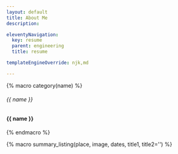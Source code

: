 ```yaml
---
layout: default
title: About Me
description:

eleventyNavigation:
  key: resume
  parent: engineering
  title: resume

templateEngineOverride: njk,md

---
```


{% macro category(name) %}
<div class="col-12 col-lg-2 border-end border-primary">
<div class="d-none d-lg-block text-end"><h6 class="text-primary text-uppercase">{{ name }}</h6></div>
<div class="d-lg-none"><h4 class="text-primary text-uppercase">{{ name }}</h4></div>
</div>
{% endmacro %}

{% macro summary_listing(place, image, dates, title1, title2='') %}
<div class="card">
<div class="card-body p-1">

<div class="container">
<div class="row">

<div class="col-2">
<div style="background: url({{ image }});background-size: contain;background-repeat: no-repeat; height:100%; background-position: left;">
</div>
</div>

<div class="col-10">
<h5 class="card-title">{{ place }}</h5>
<h6 class="card-subtitle ">{{ title1 }}</h6>
<h6 class="card-subtitle ">{{ title2 }}</h6>
<p class="card-text text-muted m-0">{{ dates }}</p>
</div>

</div>
</div>

</div>
</div>
{% endmacro %}

<div class="container">
<div class="row">

<div class="col-2">

<div class="container">
<img src="IMG_9201_cropped3.png" class="figure-img img-fluid rounded-circle">
</div>

</div>

<div class="col-10">

<h1 class="display-1 text-capitalize text-primary">Michael Langford</h1>
<div class="container">
<div class="row">
<div class="col-lg-4 text-muted border-end border-primary">
<a href="mailto:michaellangford99@gmail.com">michaellangford99@gmail.com</a>
</div>
<div class="col-lg-4 text-wrap text-muted border-end border-primary">
7826 S. Windermere Circle, Littleton CO, 80120
</div>
<div class="col-lg-4 text-muted">
(260) 458-7666
</div>
</div>
</div>

</div>

</div>
</div>

---

<div class="container">

<div class="row">
{{ category('Summary') }}
<div class="col-12 col-lg-10">

Electrical Engineer with a focus in stochastic and radar signal processing, estimation theory, and applied math. Interested in radar, EW, and comms signal processing research. Also experienced with embedded hardware, FPGA/ASIC design, embedded software and microcontrollers, and PCB hardware design.

{{ summary_listing('Rincon Research Corporation', 'image.png', 'May 2023 - Present - Centennial, CO - Full Time', 'DSP Electrical Engineer 2') }}

<br>

<div class="card">
<div class="card-body p-1">

<div class="container">
<div class="row">

<div class="col-2">
<div style="background: url('image-1.png');background-size: contain;background-repeat: no-repeat; height:100%; background-position: left;">
</div>
</div>

<div class="col-10">
<h5 class="card-title">Purdue University</h5>
<h6 class="card-subtitle mb-1">MS in Electrical Engineering (May 2025, in progress) - <b>3.88 GPA</b></h6>
<h6 class="card-subtitle ">BS in Electrical Engineering (2022) - <b>3.97 GPA, <i>With Highest Distinction</i></b></h6>
<p class="card-text text-muted m-0">Aug 2019 - May 2025 - West Lafayette, IN</p>
</div>

</div>
</div>

</div>
</div>





<br>

**Active TS/SCI** (IC), **TS**(DoD) **Security Clearances**

</div>
</div>

---

<div class="row">
{{ category('Skills & Abilities') }}
<div class="col-12 col-lg-10">

**Work Experience Areas**|**Languages**|**Hardware/Software Tools**
:-----:|:-----:|:-----:
Digital Signal Processing,|Embedded C/C++|MATLAB,
Radar, EW, Comms, RF Analysis,|ARM, Intel, PIC assembly|Multisim,
Algorithms, Modeling/Simulation|VHDL / Verilog / SystemVerilog|Mentor DXDesigner,
PCB,FPGA,ASIC design,|MATLAB, Git, Unix Shell / Bash|Cadence & Kicad PCB Design, Cadence ASIC Design
Controls|C#, Python, HLSL / GPU languages| 

Split into skills that I’m really good at, and those I’m familiar with

Quick learner and hard worker. 
Strong mathematical, hardware, interpersonal, communication and leadership skills.

</div>
</div>

---

<div class="row">
{{ category('Education') }}
<div class="col-12 col-lg-10">

<div class="text-uppercase"><b>Purdue university</b> - West Lafayette, IN</div>

- Master’s student in Electrical Engineering, 3.88 GPA, focus in Comms., Network, Signal & Image processing
- Expected graduation: 2024
- (Fall 2022) BS in Electrical Engineering, with 3.97 GPA (with Highest Distinction)
- Dean’s List every semester.
- Coursework: electromagnetics, signal processing,radar, embedded microcontrollers, Verilog ASIC/FPGA design

**Relevant Coursework:**

| ECE438, ECE538 DSP                        | ECE600   Random Variables                                      | ECE678   Radar Engineering              |
|-------------------------------------------|----------------------------------------------------------------|-----------------------------------------|
| ECE637   Image Processing                 | ECE645   Estimation Theory                                     | ECE30412   Advanced Electromagnetics    |
| CT/DT   Math fundamentals                 | Grad. random variables,   distributions, stochastic processes. | Radar fundamentals, detection,   RCS,   |
| FFT, DFT,   filtering, z transforms, etc. | MLE, MMSE, MAP, BLUE, Bayesian,   Kalman filtering             | Antennas, beamforming,                  |
| + Linear   predictive coding              |                                                                | Waveform design,                        |
| + Image   & audio processing              |                                                                | Range doppler processing.               |
| + Radar   & GPS tracking                  |                                                                | Maxwell’s equations, wave   propagation |

**Senior Design:**

**Expand school section**
- Autonomous drone with auto-level and auto-throttle, fully custom flight controller HW & SW via STM32 microcontroller and DSP algorithms in C embedded SW with custom PCB and drone HW assembly.

</div>
</div>

---

<div class="row">
{{ category('Work Experience') }}
<div class="col-12 col-lg-10">

<div class="text-uppercase"><b>DSP Electrical Engineer 2</b> - Rincon Research Corporation
<br>
<div class="text-muted">May 2023 – present, Centennial, co</div></div>

-	Radar Waveform Analysis
    -	Wrote large document in Jupyter / Latek detailing performance characteristics and closed-form derivations of various radar waveforms and their CAFs, as well as general radar performance tradeoffs.
    -	Document details closed-form CAF derivation for LFM and WGN, and CAF plots via inline Python and closed form signal definition for LFM, VLFM, NLFM, and WGN.
    -	For WGN waveform this required a stochastic approach and gave a very interesting probability distribution proved out via simulation. For various waveform types derived performance metrics such as range resolution, doppler tolerance, range doppler coupling, etc.
    -	Worked towards derivation of MLE estimator for delay and doppler, covariance of CAF between transmitted and noise corrupted signal. Wrote additional Python programs to simulate waveform performance and verify calculations, compute hessian of CAFs, and noise corrupted cross-ambiguity function computation.
- TODO: insert info that you need to expand upon and vet.
-	OpenGL 3D Tracking Visualizer
    -	Built 3D OpenGL program from scratch to visualize live radar tracking data, designed with an extendible framework to allow easy usage for other projects.
    -	Implemented complex graphical elements via GLSL shaders to draw translucent 3D cones, ellipsoids, cubes, etc. to display relevant scene information such as target estimate uncertainty, radar beamwidth and orientation, and tracks of known or estimated targets.
    -	All elements can be animated, and all scene properties easily edited via programmatically generated GUI. Program is being interfaced with a live database from which it will pull current radar and tracking data and display in real time.

<!--</div>
</div>

---

<div class="row">
<div class="col-2 border-end border-primary"><h6 class="text-primary text-uppercase text-end">Internships</h6></div>
<div class="col-10">-->

<div class="text-uppercase"><b>RF / MSIC Engineering Intern</b> - BAE Systems [FASTLabs MSIC Team]
<br>
<div class="text-muted">May 2022 - August 2023, Merrimack, NH</div></div>

-	MSIC design group creates RF ASICS for BAE FASTLabs, DARPA, DoD, etc. Used for radar / EW / Comms.
-	MATRICs LO PLL digital calibration module fault investigation / modeling
    -	Investigated issues with in-production PLL calibration system. On-chip LO generated using 4 LC VCOs covering 10-22GHz range, using digital control and calibration module.
    -	Developed testbenches and simulation environment for autocalibration module in SystemVerilog.
    -	Testbenches emulated the SPI interface to the module and imitated real world use cases.
    -	Created physically accurate time domain Verilog model for analog PLL to interface to testbenches.
    -	Tested operation of algorithm on hardware, using spectrum analyzer and SPI bus interface to chip. 
-	Cadence IC layout and schematic training and experience, learning MSIC process/design flow. Helped create example Verilog, synthesis, place & route scripts, etc. to demonstrate digital design flow.
-	RF amplifier analysis via Cadence simulations and Matlab + hand calculations
-	Hand calculation of transfer functions, implemented in Matlab and compared to simulations.
-	Analyzed pole movement over parameter sweeps to determine stability and dominant parasitics.
-	RF ASIC Ka band transceiver conversion gain measurements and debugging / de-embedding
    -	Measured conversion gain across power to identify nonlinearity in transmit path. Custom VNA setup to account for trace+cable loss, and processed results from VNA across 5 boards to remove output loss. 

<div class="text-uppercase"><b>Undergraduate Research</b> - Superresolution Imaging, Webb Group, Purdue University
<br>
<div class="text-muted">Jan 2022 - May 2022, West Lafayette, IN</div></div>

-	Undergrad Research for credit with Webb Group, supporting superresolution imaging using photon counting.
-	Characterized new photon counting equipment using SPAD detector and pulsed laser. Developed algorithms in MATLAB and Python to analyze results, and detect and remove vibration, optical multipath, modal dispersion.
-	Literature review including review of phase recovery algorithm via triple correlation in HBT interferometer.

<div class="text-uppercase"><b>Electrical Engineering Intern</b> - Raytheon Missiles & Defense
<br>
<div class="text-muted">May 2021 - April 2022, Tucson, AZ</div></div>

- Continued to support active projects during entirety of school year while remote, ~15+ hr/wk. 
-	Air-to-air, active radar guided anti-drone missile IRAD team
    -	Developed Missile to Engineer test interface between missile guidance CCA stack and engineers for integration. App is a data exchange system split into a client server model to allow either C# GUI or Python scripts as client and C++ server for communications to the missile.
    - Led 2 engineers to complete project as the lead software designer while working remote during school.
    - System controls power supplies, temp monitoring and safe startup/shutdown; intercepts and displays all intra-missile comms, controls CCAs via a proprietary network protocol.
    - System fills an important gap in testing capability from old by-hand methods allowing software team to immediately verify their software design objectives and write simple Python scripts to interface to missile.
    - Provided a critical component of the integration system for the project.

<div class="text-uppercase"><b>Teacher's Assistant</b> - ECE Dept, Purdue University</div>

- Teacher’s Assistant – ECE438 Digital Signal Processing - Fall 2022
- Teacher’s Assistant – ECE270 Digital Logic Design - Spring 2021

<div class="text-uppercase"><b>Electrical Engineering Intern</b> - UTEC (United Technologies Electronic Controls)
<br>
<div class="text-muted">June 2020 - May 2021, Fort Wayne, IN</div></div>

-	OTIS Elevator counterweight motion DSP safety system 
    -	System senses motion in elevator counterweight using accelerometer, sounds alarm whenever device is in motion. Purpose is preventing crush injuries at sites where elevator shaft is not yet enclosed.
    -	Created initial prototype with available processors and MEMS accelerometer for testing.
    -	Developed embedded C/C++ software and signal processing algorithms to integrate and filter acceleration data to determine estimate of elevator velocity without drift. Testing at sites demonstrates that software correctly distinguishes constant acceleration from a stopped counterweight.
    -	Created simulation environment in MATLAB to test filters/algorithm on recorded acceleration data
    -	Primary designer of schematic for production device using MEMS device and faster PIC32. 
    -	Patent pending, was awarded by company for role in device creation.

<div class="text-uppercase"><b>Electrical Engineering Intern</b> - UTEC (United Technologies Electronic Controls)
<br>
<div class="text-muted">June 2019 - August 2019, Huntington, IN</div></div>

-	Rehired after freshmen year of college, focusing on continued hardware engineering and circuit / PCB design

<div class="text-uppercase"><b>Electrical Engineering Intern</b> - UTEC (United Technologies Electronic Controls)
<br>
<div class="text-muted">February 2018 - August 2018, Huntington, IN</div></div>

-	Hired upon early graduation from high school. Focused on Embedded SW with C & PIC32 micros.

<div class="text-uppercase"><b>Personal Projects</b></div>

-	Autonomous Quadcopter:  Designed and built mechanical and electrical parts and wrote all software.
Embedded C/C++ SW processes sensors and radio control commands via DSP and PID control loops, and outputs to motors via PWM. Flies and self-levels.
-	Intel x86 Kernel: Wrote a basic kernel in C and x86 assembly with working process management, memory allocation and paging, memory protection, graphics, written from scratch.
- ADD OPENGL PROJECTS

</div>
</div>

---

</div>
